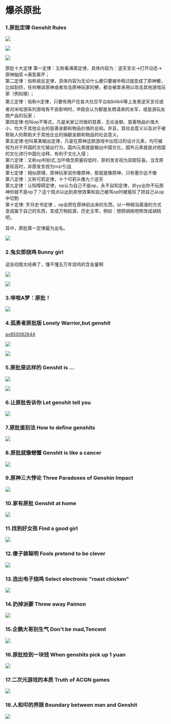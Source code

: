 # 爆杀原批

### 1.原批定律  Genshit Rules

![](https://github.com/DreamingCats/GenshitJokes/raw/main/爆杀原批/原批定律.jpg)

![](https://github.com/DreamingCats/GenshitJokes/raw/main/爆杀原批/原批第一定律荧妹与派蒙版.jpg)

![](https://github.com/DreamingCats/GenshitJokes/raw/main/爆杀原批/原批十五定律.jpg)

原批十大定律
第一定律：又称看满离定律，具体内容为：逆天言论→打开动态→原神抽奖→满意离开；  
第二定律：俗称痰反定律，具体内容为无论什么梗只要被℗用过就变成了原神梗，比如刮痧，任何嘲讽原神或者攻击原神玩家的梗，都会被拿来用以攻击其他游戏玩家（例如猴）；  
第三定律：俗称⛵定律，只要有用户在各大社交平台如bilibili等上发表逆天言论或者对米哈游系列游戏有不良影响时，℗就会认为都是友商请来的水军，或是游玩友商产品的玩家；  
第四定律:也叫op不等式，凡是米家公司做的慈善，无论金额、慈善物品价值大小，均大于其他企业的慈善金额和物品价值的总和。并且，其社会意义以及对于被帮助人的帮助大于其他企业的捐献金额和物品的社会意义。  
第五定律:也叫某某输出定律，凡是在原神这款游戏中出现过的设计元素，均可被视为对于外国的文化输出行为，国内元素就是输出中国文化，国外元素就是对他国的文化进行中国化诠释，有利于文化入侵；  
第六定律：又称op判别式,当环境含原量较低时，原的发言视为双厨狂喜。当含原量较高时，非原发言视为mzr引战  
第七定律：相似原理，原神玩家说你像原神，那就是像原神，只有塞尔达不像  
第八定律：又称可莉定律，十个可莉头像九个逆天  
第九定律：认知障碍定律，op认为自己不是op，永不自知定律，并yy出你不玩原神你就不是op了？这个观点以达到卖惨效果和自己被骂op时被冤枉了把自己从op中切割  
第十定律: 岁月史书定律 ，op会把在原神前出来的东西，以一种相当离谱的方式变成属于自己的东西，变成万物起源，历史主宰。例如：想把胡桃吧修改成胡桃吧。  


其中，原批第一定律最为出名。


![](https://github.com/DreamingCats/GenshitJokes/raw/main/爆杀原批/外网原批第一定律.jpg)

### 2.兔女郎烧鸡  Bunny girl

这张动图太经典了，懂不懂五万年烧鸡的含金量啊

![](https://github.com/DreamingCats/GenshitJokes/raw/main/爆杀原批/兔女郎烧鸡.gif)

![](https://github.com/DreamingCats/GenshitJokes/raw/main/爆杀原批/五万年的烧鸡.jpg)


### 3.哆啦A梦：原批！

![](https://github.com/DreamingCats/GenshitJokes/raw/main/爆杀原批/哆啦A梦：原批.gif)

### 4.孤勇者原批版 Lonely Warrior,but genshit

<a href="https://www.bilibili.com/video/BV1qL4y1n7RV" target="_blank">av850082644</a>

![](https://github.com/DreamingCats/GenshitJokes/raw/main/爆杀原批/孤勇者原批版2.jpg)

![](https://github.com/DreamingCats/GenshitJokes/raw/main/爆杀原批/孤勇者原批版3.jpg)

### 5.原批是这样的  Genshit is ...

![](https://github.com/DreamingCats/GenshitJokes/raw/main/爆杀原批/原批就是这样1.jpg)

![](https://github.com/DreamingCats/GenshitJokes/raw/main/爆杀原批/原批就是这样1.jpg)


### 6.让原批告诉你  Let genshit tell you

![](https://github.com/DreamingCats/GenshitJokes/raw/main/爆杀原批/让原批告诉你.jpg)

### 7.原批鉴别法  How to define genshits

![](https://github.com/DreamingCats/GenshitJokes/raw/main/爆杀原批/原批鉴别法.jpg)

### 8.原批就像螃蟹  Genshit is like a cancer

![](https://github.com/DreamingCats/GenshitJokes/raw/main/爆杀原批/原批就像螃蟹.jpg)

### 9.原神三大悖论 Three Paradoxes of Genshin Impact

![](https://github.com/DreamingCats/GenshitJokes/raw/main/爆杀原批/原神三大悖论.jpg)

### 10.家有原批  Genshit at home

![](https://github.com/DreamingCats/GenshitJokes/raw/main/爆杀原批/家有原批.jpg)

### 11.找到好女孩  Find a good girl

![](https://github.com/DreamingCats/GenshitJokes/raw/main/爆杀原批/找到好女孩.jpg)

### 12.傻子装聪明  Fools pretend to be clever

![](https://github.com/DreamingCats/GenshitJokes/raw/main/爆杀原批/傻子装聪明.jpg)

### 13.选出电子烧鸡  Select electronic "roast chicken"

![](https://github.com/DreamingCats/GenshitJokes/raw/main/爆杀原批/选出电子烧鸡.jpg)

### 14.扔掉派蒙  Throw away Paimon

![](https://github.com/DreamingCats/GenshitJokes/raw/main/爆杀原批/扔掉派蒙.jpg)

### 15.企鹅大哥别生气  Don't be mad,Tencent

![](https://github.com/DreamingCats/GenshitJokes/raw/main/爆杀原批/企鹅大哥别生气.jpg)

### 16.原批捡到一块钱  When genshits pick up 1 yuan

![](https://github.com/DreamingCats/GenshitJokes/raw/main/爆杀原批/原批捡到一块钱.jpg)

### 17.二次元游戏的本质 Truth of ACGN games

![](https://github.com/DreamingCats/GenshitJokes/raw/main/爆杀原批/二次元游戏的本质.jpg)

### 18.人和叩的界限 Boundary between man and Genshit

![](https://github.com/DreamingCats/GenshitJokes/raw/main/爆杀原批/人和叩的界限.jpg)
